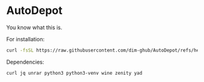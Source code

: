 # AutoDepot
You know what this is.

For installation:

```bash
curl -fsSL https://raw.githubusercontent.com/dim-ghub/AutoDepot/refs/heads/main/Installer.sh | bash
```

Dependencies:

`curl jq unrar python3 python3-venv wine zenity yad`
